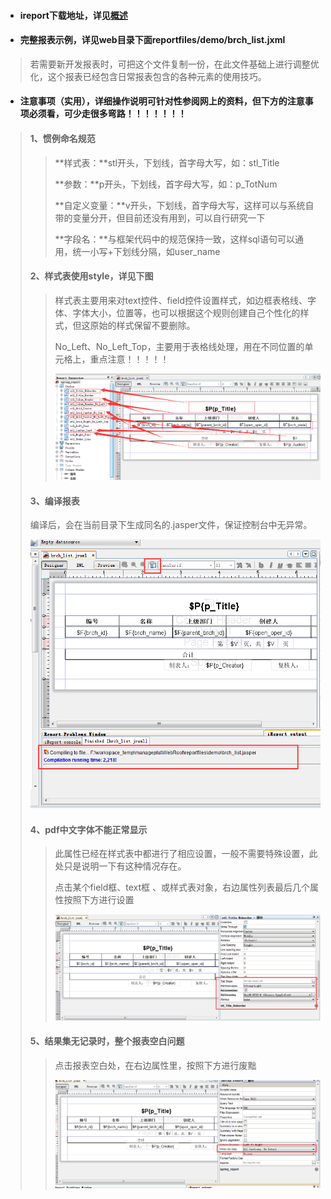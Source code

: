 * #### ireport下载地址，详见[概述](/README.md)
* #### 完整报表示例，详见web目录下面reportfiles/demo/brch\_list.jxml

> 若需要新开发报表时，可把这个文件复制一份，在此文件基础上进行调整优化，这个报表已经包含日常报表包含的各种元素的使用技巧。

* #### 注意事项（实用），详细操作说明可针对性参阅网上的资料，但下方的注意事项必须看，可少走很多弯路！！！！！！！

> #### 1、惯例命名规范
>
> > **样式表：**stl开头，下划线，首字母大写，如：stl\_Title
> >
> > **参数：**p开头，下划线，首字母大写，如：p\_TotNum
> >
> > **自定义变量：**v开头，下划线，首字母大写，这样可以与系统自带的变量分开，但目前还没有用到，可以自行研究一下
> >
> > **字段名：**与框架代码中的规范保持一致，这样sql语句可以通用，统一小写+下划线分隔，如user\_name
>
> #### 2、样式表使用style，详见下图
>
> > 样式表主要用来对text控件、field控件设置样式，如边框表格线、字体、字体大小，位置等，也可以根据这个规则创建自己个性化的样式，但这原始的样式保留不要删除。
> >
> > No\_Left、No\_Left\_Top，主要用于表格线处理，用在不同位置的单元格上，重点注意！！！！！
> >
> > ![](/assets/ireport_04.png)
>
> #### 3、编译报表
>
> 编译后，会在当前目录下生成同名的.jasper文件，保证控制台中无异常。
>
> ![](/assets/ireport_08.png)
>
> #### 4、pdf中文字体不能正常显示
>
> > 此属性已经在样式表中都进行了相应设置，一般不需要特殊设置，此处只是说明一下有这种情况存在。
> >
> > 点击某个field框、text框 、或样式表对象，右边属性列表最后几个属性按照下方进行设置
> >
> > ![](/assets/ireport_06.png)
>
> #### 5、结果集无记录时，整个报表空白问题
>
> > 点击报表空白处，在右边属性里，按照下方进行废黜
> >
> > ![](/assets/ireport_07.png)



